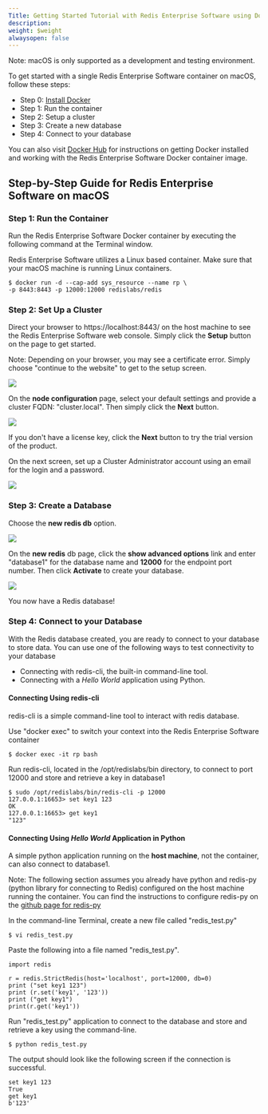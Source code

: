 ```yaml
---
Title: Getting Started Tutorial with Redis Enterprise Software using Docker on macOS
description: 
weight: $weight
alwaysopen: false
---
```

Note: macOS is only supported as a development and testing environment.

To get started with a single Redis Enterprise Software container on
macOS, follow these steps:

- Step 0: [Install
    Docker](https://docs.docker.com/docker-for-mac/install/)
- Step 1: Run the container
- Step 2: Setup a cluster
- Step 3: Create a new database
- Step 4: Connect to your database

You can also visit [Docker
Hub](https://hub.docker.com/r/redislabs/redis/) for instructions on
getting Docker installed and working with the Redis Enterprise Software
Docker container image.

## Step-by-Step Guide for Redis Enterprise Software on macOS

### Step 1: Run the Container

Run the Redis Enterprise Software Docker container by executing the
following command at the Terminal window.

Redis Enterprise Software utilizes a Linux based container. Make sure
that your macOS machine is running Linux containers.

```src
$ docker run -d --cap-add sys_resource --name rp \
-p 8443:8443 -p 12000:12000 redislabs/redis
```

### Step 2: Set Up a Cluster

Direct your browser to https://localhost:8443/ on the host machine to
see the Redis Enterprise Software web console. Simply click the
**Setup** button on the page to get started.

Note: Depending on your browser, you may see a certificate error. Simply
choose "continue to the website" to get to the setup screen.

![](/images/rs/RP-SetupScreen.jpeg?width=600&height=378)

On the **node configuration** page, select your default settings and
provide a cluster FQDN: "cluster.local". Then simply click the **Next**
button.

![](/images/rs/RP-SetupScreen2.jpeg?width=600&height=378)

If you don't have a license key, click the **Next** button to try the
trial version of the product.

On the next screen, set up a Cluster Administrator account using
an email for the login and a password.

![](/images/rs/RP-SetupScreen4-1.jpeg?width=600&height=298)

### Step 3: Create a Database

Choose the **new redis db** option.

![](/images/rs/RP-DBScreen1.jpeg?width=600&height=378)

On the **new redis** db page, click the **show advanced options** link
and enter "database1" for the database name and **12000** for the
endpoint port number. Then click **Activate** to create your database.

![](/images/rs/RP-DBScreen2-1.jpeg?width=600&height=374)

You now have a Redis database!

### Step 4: Connect to your Database

With the Redis database created, you are ready to connect to your
database to store data. You can use one of the following ways to test
connectivity to your database

- Connecting with redis-cli, the built-in command-line tool.
- Connecting with a _Hello World_ application using Python.

#### Connecting Using redis-cli

redis-cli is a simple command-line tool to interact with redis database.

Use "docker exec" to switch your context into the Redis Enterprise
Software container

```src
$ docker exec -it rp bash
```

Run redis-cli, located in the /opt/redislabs/bin directory, to connect
to port 12000 and store and retrieve a key in database1

```src
$ sudo /opt/redislabs/bin/redis-cli -p 12000
127.0.0.1:16653> set key1 123
OK
127.0.0.1:16653> get key1
"123"
```

#### Connecting Using _Hello World_ Application in Python

A simple python application running on the **host machine**, not the
container, can also connect to database1.

Note: The following section assumes you already have python and redis-py
(python library for connecting to Redis) configured on the host machine
running the container. You can find the instructions to configure
redis-py on the [github page for
redis-py](https://github.com/andymccurdy/redis-py)

In the command-line Terminal, create a new file called "redis\_test.py"

```src
$ vi redis_test.py
```

Paste the following into a file named "redis\_test.py".

```src
import redis

r = redis.StrictRedis(host='localhost', port=12000, db=0)
print ("set key1 123")
print (r.set('key1', '123'))
print ("get key1")
print(r.get('key1'))
```

Run "redis\_test.py" application to connect to the database and store
and retrieve a key using the command-line.

```src
$ python redis_test.py
```

The output should look like the following screen if the connection is
successful.

```src
set key1 123
True
get key1
b'123'
```
